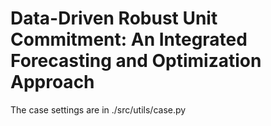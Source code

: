 # Data-Driven Robust Unit Commitment: An Integrated Forecasting and Optimization Approach

The case settings are in ./src/utils/case.py
